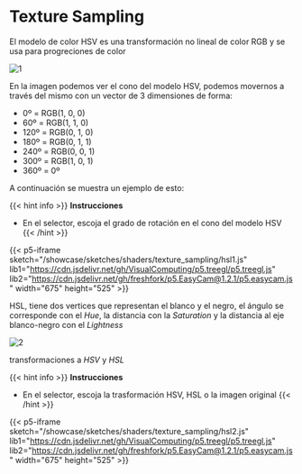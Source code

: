 # Texture Sampling

El modelo de color HSV es una transformación no lineal de color RGB y se usa para progreciones de color

![1](https://upload.wikimedia.org/wikipedia/commons/thumb/6/6c/Cono_de_la_coloraci%C3%B3n_HSV.png/1280px-Cono_de_la_coloraci%C3%B3n_HSV.png)

En la imagen podemos ver el cono del modelo HSV, podemos movernos a través del mismo con un vector de 3 dimensiones de forma:

- 0º = RGB(1, 0, 0)
- 60º = RGB(1, 1, 0)
- 120º = RGB(0, 1, 0)
- 180º = RGB(0, 1, 1)
- 240º = RGB(0, 0, 1)
- 300º = RGB(1, 0, 1)
- 360º = 0º

A continuación se muestra un ejemplo de esto:

{{< hint info >}} **Instrucciones** 
- En el selector, escoja el grado de rotación en el cono del modelo HSV
{{< /hint >}} 

{{< p5-iframe sketch="/showcase/sketches/shaders/texture_sampling/hsl1.js" lib1="https://cdn.jsdelivr.net/gh/VisualComputing/p5.treegl/p5.treegl.js" lib2="https://cdn.jsdelivr.net/gh/freshfork/p5.EasyCam@1.2.1/p5.easycam.js" width="675" height="525" >}}




HSL, tiene dos vertices que representan el blanco y el negro, el ángulo se corresponde con el _Hue_, la distancia con la _Saturation_ y la distancia al eje blanco-negro con el _Lightness_

![2](https://upload.wikimedia.org/wikipedia/commons/thumb/7/7e/Doble_cono_de_la_coloraci%C3%B3n_HSL.png/1280px-Doble_cono_de_la_coloraci%C3%B3n_HSL.png)

transformaciones a *HSV* y *HSL*

{{< hint info >}} **Instrucciones** 
- En el selector, escoja la trasformación HSV, HSL o la imagen original
{{< /hint >}} 

{{< p5-iframe sketch="/showcase/sketches/shaders/texture_sampling/hsl2.js" lib1="https://cdn.jsdelivr.net/gh/VisualComputing/p5.treegl/p5.treegl.js" lib2="https://cdn.jsdelivr.net/gh/freshfork/p5.EasyCam@1.2.1/p5.easycam.js" width="675" height="525" >}}




